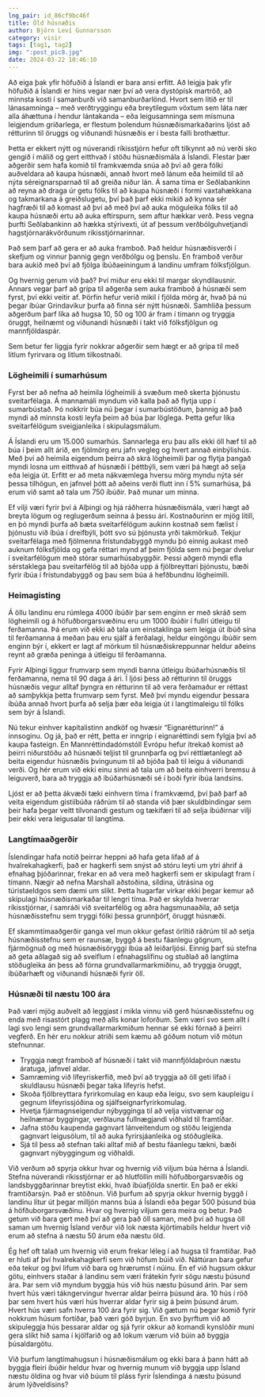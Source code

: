 ```yaml
---
lng_pair: id_86cf9bc46f
title: Öld húsnæðis
author: Björn Leví Gunnarsson
category: visir
tags: [tag1, tag2]
img: ":post_pic8.jpg"
date: 2024-03-22 10:46:10
---
```


Að eiga þak yfir höfuðið á Íslandi er bara ansi erfitt. Að leigja þak yfir höfuðið á Íslandi er hins vegar nær því að vera dystópísk martröð, að minnsta kosti í samanburði við samanburðarlönd. Hvort sem litið er til lánasamninga – með verðtryggingu eða breytilegum vöxtum sem láta nær alla áhættuna í hendur lántakanda – eða leigusamninga sem mismuna leigjendum gríðarlega, er flestum þolendum húsnæðismarkaðarins ljóst að rétturinn til öruggs og viðunandi húsnæðis er í besta falli brothættur.

Þetta er ekkert nýtt og núverandi ríkisstjórn hefur oft tilkynnt að nú verði sko gengið í málið og gert eitthvað í stöðu húsnæðismála á Íslandi. Flestar þær aðgerðir sem hafa komið til framkvæmda snúa að því að gera fólki auðveldara að kaupa húsnæði, annað hvort með lánum eða heimild til að nýta séreignarsparnað til að greiða niður lán. Á sama tíma er Seðlabankinn að reyna að draga úr getu fólks til að kaupa húsnæði í formi vaxtahækkana og takmarkana á greiðslugetu, því það þarf ekki mikið að kynna sér hagfræði til að komast að því að með því að auka möguleika fólks til að kaupa húsnæði ertu að auka eftirspurn, sem aftur hækkar verð. Þess vegna þurfti Seðlabankinn að hækka stýrivexti, út af þessum verðbólguhvetjandi hagstjórnarákvörðunum ríkisstjórnarinnar.

Það sem þarf að gera er að auka framboð. Það heldur húsnæðisverði í skefjum og vinnur þannig gegn verðbólgu og þenslu. En framboð verður bara aukið með því að fjölga íbúðaeiningum á landinu umfram fólksfjölgun. 

Og hvernig gerum við það? Því miður eru ekki til margar skyndilausnir. Annars vegar þarf að grípa til aðgerða sem auka framboð á húsnæði sem fyrst, því ekki veitir af. Þörfin hefur verið mikil í fjölda mörg ár, hvað þá nú þegar íbúar Grindavíkur þurfa að finna sér nýtt húsnæði. Samhliða þessum aðgerðum þarf líka að hugsa 10, 50 og 100 ár fram í tímann og tryggja öruggt, heilnæmt og viðunandi húsnæði í takt við fólksfjölgun og mannfjöldaspár.

Sem betur fer liggja fyrir nokkrar aðgerðir sem hægt er að grípa til með litlum fyrirvara og litlum tilkostnaði.

### Lögheimili í sumarhúsum
Fyrst ber að nefna að heimila lögheimili á svæðum með skerta þjónustu sveitarfélaga. Á mannamáli myndum við kalla það að flytja upp í sumarbústað. Þó nokkrir búa nú þegar í sumarbústöðum, þannig að það myndi að minnsta kosti leyfa þeim að búa þar löglega. Þetta gefur líka sveitarfélögum sveigjanleika í skipulagsmálum.

Á Íslandi eru um 15.000 sumarhús. Sannarlega eru þau alls ekki öll hæf til að búa í þeim allt árið, en fjölmörg eru jafn vegleg og hvert annað einbýlishús. Með því að heimila eigendum þeirra að skrá lögheimili þar og flytja þangað myndi losna um eitthvað af húsnæði í þéttbýli, sem væri þá hægt að selja eða leigja út. Erfitt er að meta nákvæmlega hversu mörg myndu nýta sér þessa tilhögun, en jafnvel þótt að aðeins verði flutt inn í 5% sumarhúsa, þá erum við samt að tala um 750 íbúðir. Það munar um minna.

Ef vilji væri fyrir því á Alþingi og hjá ráðherra húsnæðismála, væri hægt að breyta lögum og reglugerðum seinna á þessu ári. Kostnaðurinn er mjög lítill, en þó myndi þurfa að bæta sveitarfélögum aukinn kostnað sem fælist í þjónustu við íbúa í dreifbýli, þótt svo sú þjónusta yrði takmörkuð. Tekjur sveitarfélaga með fjölmenna frístundabyggð myndu þó einnig aukast með auknum fólksfjölda og gefa réttari mynd af þeim fjölda sem nú þegar dvelur í sveitarfélögum með stórar sumarhúsabyggðir. Þessi aðgerð myndi efla sérstaklega þau sveitarfélög til að bjóða upp á fjölbreyttari þjónustu, bæði fyrir íbúa í frístundabyggð og þau sem búa á hefðbundnu lögheimili.

### Heimagisting
Á öllu landinu eru rúmlega 4000 íbúðir þar sem enginn er með skráð sem lögheimili og á höfuðborgarsvæðinu eru um 1000 íbúðir í fullri útleigu til ferðamanna. Þá erum við ekki að tala um einstaklinga sem leigja út íbúð sína til ferðamanna á meðan þau eru sjálf á ferðalagi, heldur eingöngu íbúðir sem enginn býr í, ekkert er lagt af mörkum til húsnæðiskreppunnar heldur aðeins reynt að græða peninga á útleigu til ferðamanna.

Fyrir Alþingi liggur frumvarp sem myndi banna útleigu íbúðarhúsnæðis til ferðamanna, nema til 90 daga á ári. Í ljósi þess að rétturinn til öruggs húsnæðis vegur alltaf þyngra en rétturinn til að vera ferðamaður er réttast að samþykkja þetta frumvarp sem fyrst. Með því myndu eigendur þessara íbúða annað hvort þurfa að selja þær eða leigja út í langtímaleigu til fólks sem býr á Íslandi.

Nú tekur einhver kapítalistinn andköf og hvæsir “Eignarétturinn!” á innsoginu. Og já, það er rétt, þetta er inngrip í eignaréttindi sem fylgja því að kaupa fasteign. En Mannréttindadómstóll Evrópu hefur ítrekað komist að þeirri niðurstöðu að húsnæði teljist til grunnþarfa og því réttlætanlegt að beita eigendur húsnæðis þvingunum til að bjóða það til leigu á viðunandi verði. Og hér erum við ekki einu sinni að tala um að beita einhverri bremsu á leiguverð, bara að tryggja að íbúðarhúsnæði sé í boði fyrir íbúa landsins.

Ljóst er að þetta ákvæði tæki einhvern tíma í framkvæmd, því það þarf að veita eigendum gistiíbúða ráðrúm til að standa við þær skuldbindingar sem þeir hafa þegar veitt tilvonandi gestum og tækifæri til að selja íbúðirnar vilji þeir ekki vera leigusalar til langtíma.

### Langtímaaðgerðir
Íslendingar hafa notið þeirrar heppni að hafa geta lifað af á hvalrekahagkerfi, það er hagkerfi sem snýst að stóru leyti um ytri áhrif á efnahag þjóðarinnar, frekar en að vera með hagkerfi sem er skipulagt fram í tímann. Nægir að nefna Marshall aðstoðina, síldina, útrásina og túristaeldgos sem dæmi um slíkt. Þetta hugarfar virkar ekki þegar kemur að skipulagi húsnæðismarkaðar til lengri tíma. Það er skylda hverrar ríkisstjórnar, í samráði við sveitarfélög og aðra hagsmunaaðila, að setja húsnæðisstefnu sem tryggi fólki þessa grunnþörf, öruggt húsnæði. 

Ef skammtímaaðgerðir ganga vel mun okkur gefast örlítið ráðrúm til að setja húsnæðisstefnu sem er raunsæ, byggð á bestu fáanlegu gögnum, fjármögnuð og með húsnæðisöryggi íbúa að leiðarljósi. Einnig þarf sú stefna að geta aðlagað sig að sveiflum í efnahagslífinu og stuðlað að langtíma stöðugleika án þess að fórna grundvallarmarkmiðinu, að tryggja öruggt, íbúðarhæft og viðunandi húsnæði fyrir öll.

### Húsnæði til næstu 100 ára
Það væri mjög auðvelt að leggjast í mikla vinnu við gerð húsnæðisstefnu og enda með risastórt plagg með alls konar loforðum. Sem væri svo sem allt í lagi svo lengi sem grundvallarmarkmiðum hennar sé ekki fórnað á þeirri vegferð. En hér eru nokkur atriði sem kæmu að góðum notum við mótun stefnunnar.

- Tryggja nægt framboð af húsnæði í takt við mannfjöldaþróun næstu áratuga, jafnvel aldar.
- Samræming við lífeyriskerfið, með því að tryggja að öll geti lifað í skuldlausu húsnæði þegar taka lífeyris hefst.
- Skoða fjölbreyttara fyrirkomulag en kaup eða leigu, svo sem kaupleigu í gegnum lífeyrissjóðina og sjálfseignarfyrirkomulag.
- Hvetja fjármagnseigendur nýbygginga til að velja vistvænar og heilnæmar byggingar, verðlauna fullnægjandi viðhald til framtíðar.
- Jafna stöðu kaupenda gagnvart lánveitendum og stöðu leigjenda gagnvart leigusölum, til að auka fyrirsjáanleika og stöðugleika.
- Sjá til þess að stefnan taki alltaf mið af bestu fáanlegu tækni, bæði gagnvart nýbyggingum og viðhaldi.

Við verðum að spyrja okkur hvar og hvernig við viljum búa hérna á Íslandi. Stefna núverandi ríkisstjórnar er að hlutföllin milli höfuðborgarsvæðis og landsbyggðarinnar breytist ekki, hvað íbúafjölda snertir. En það er ekki framtíðarsýn. Það er stöðnun. Við þurfum að spyrja okkur hvernig byggð í landinu lítur út þegar milljón manns búa á Íslandi eða þegar 500 þúsund búa á höfðuborgarsvæðinu. Hvar og hvernig viljum gera meira og betur. Það getum við bara gert með því að gera það öll saman, með því að hugsa öll saman um hvernig Ísland verður við lok næsta kjörtimabils heldur hvert við erum að stefna á næstu 50 árum eða næstu öld. 

Ég hef oft talað um hvernig við erum frekar léleg í að hugsa til framtíðar. Það er hluti af því hvalrekahagkerfi sem við höfum búið við. Náttúran bara gefur eða tekur og því lifum við bara og hrærumst í núinu. En ef við hugsum okkur götu, einhvers staðar á landinu sem væri frátekin fyrir sögu næstu þúsund ára. Þar sem við myndum byggja hús við hús næstu þúsund árin. Þar sem hvert hús væri tákngervingur hverrar aldar þeirra þúsund ára. 10 hús í röð þar sem hvert hús væri hús hverrar aldar fyrir sig á þeim þúsund árum. Hvert hús væri safn hverra 100 ára fyrir sig. Við gætum nú þegar komið fyrir nokkrum húsum fortíðar, það væri góð byrjun. En svo þyrftum við að skipuleggja hús þessarar aldar og sjá fyrir okkur að komandi kynslóðir muni gera slíkt hið sama í kjölfarið og að lokum værum við búin að byggja þúsaldargötu.

Við þurfum langtímahugsun í húsnæðismálum og ekki bara á þann hátt að byggja fleiri íbúðir heldur hvar og hvernig munum við byggja upp Ísland næstu öldina og hvar við búum til pláss fyrir Íslendinga á næstu þúsund árum lýðveldisins?


